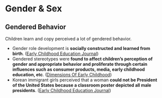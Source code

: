# Gender & Sex

## Gendered Behavior

 Children learn and copy perceived a lot of gendered behavior.

* Gender role development is **socially constructed and learned from birth**. \([Early Childhood Education Journal](https://0x0.la/u/Jvm1tpO.pdf)\)
* Gendered stereotypes were **found to affect children’s perception of gender and appropriate behavior and proliferate through certain influences such as consumer products, media, early childhood education, etc**. \([Dimensions Of Early Childhood](https://hawthornefamilyplayschool.org/wp-content/uploads/2013/10/whydoesgendermatter.pdf)\)
* Korean immigrant girls perceived that a woman **could not be President of the United States because a classroom poster depicted all male presidents**. \([Early Childhood Education Journal](https://0x0.la/u/PMxXmnd.pdf)\)

